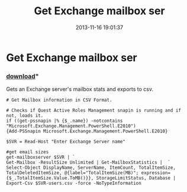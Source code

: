 ﻿---
pid:            4615
parent:         0
children:       
poster:         Phreakin
title:          Get Exchange mailbox ser
date:           2013-11-16 19:01:37
format:         posh
---

# Get Exchange mailbox ser

### [download](4615.ps1)"

Gets an Exchange server's mailbox stats and exports to csv.

```posh
# Get Mailbox information in CSV Format. 

# Checks if Quest Active Roles Management snapin is running and if not, loads it. 
if ((get-pssnapin |% {$_.name}) -notcontains "Microsoft.Exchange.Management.PowerShell.E2010")
{Add-PSSnapin Microsoft.Exchange.Management.PowerShell.E2010}

$SVR = Read-Host "Enter Exchange Server name"

#get email sizes 
get-mailboxserver $SVR | `
Get-Mailbox -ResultSize Unlimited | Get-MailboxStatistics |  `
Select-Object DisplayName, ServerName, ItemCount, TotalItemSize, TotalDeletedItemSize, @{label="TotalItemSize(MB)"; expression={$_.TotalItemSize.Value.ToMB()}}, StorageLimitStatus, Database | Export-Csv $SVR-users.csv -force -NoTypeInformation
```
